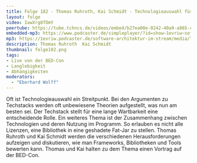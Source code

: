 ```yaml
---
title: Folge 182 - Thomas Ruhroth, Kai Schmidt - Technologieauswahl für wartbare Projekte - live von der BED-Con 
layout: folge
video: IawXrg8fDmY
peertube: https://tube.tchncs.de/videos/embed/b27ea00e-0242-40a9-a865-cf623e5232d2
embedded-mp3: https://www.podcaster.de/simpleplayer/?id=show~1evriw~software-architektur-im-stream~pod-cfc20d3dfc897d8f237792fbb4&v=1696010535
mp3: https://1evriw.podcaster.de/software-architektur-im-stream/media/Thomas_Ruhroth_Kai_Schmidt_Technologieauswahl_fuer_wartbare_Projekte.mp3
description: Thomas Ruhroth  Kai Schmidt
thumbnail: folge182.png
tags:
- Live von der BED-Con
- Langlebigkeit
- Abhängigkeiten
moderators:
  - "Eberhard Wolff"
---
```


Oft ist Technologieauswahl ein Streitpunkt. Bei den Argumenten zu
Techstacks werden oft unbewiesene Theorien aufgestellt, was nun am
besten sei. Der Techstack stellt für eine lange Wartbarkeit eine
entscheidende Rolle. Ein weiteres Thema ist der Zusammenhang zwischen
Technologien und deren Nutzung im Programm. So erlauben es nicht alle
Lizenzen, eine Bibliothek in eine geshadete Fat-Jar zu stellen. Thomas
Ruhroth und Kai Schmidt werden die verschiedenen Herausforderungen
aufzeigen und diskutieren, wie man Frameworks, Bibliotheken und Tools
bewerten kann. Thomas und Kai halten zu dem Thema einen Vortrag auf
der BED-Con.
